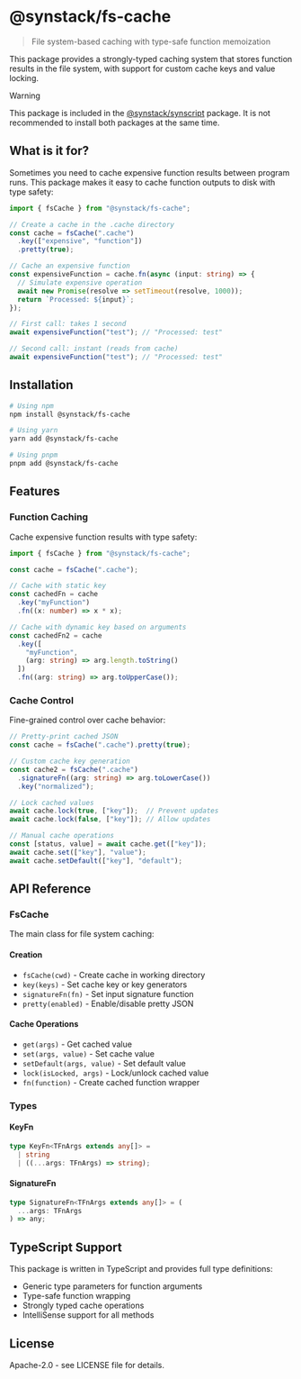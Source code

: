 # @synstack/fs-cache

> File system-based caching with type-safe function memoization

This package provides a strongly-typed caching system that stores function results in the file system, with support for custom cache keys and value locking.

> [!WARNING]
> This package is included in the [@synstack/synscript](https://github.com/pAIrprogio/synscript) package. It is not recommended to install both packages at the same time.

## What is it for?

Sometimes you need to cache expensive function results between program runs. This package makes it easy to cache function outputs to disk with type safety:

```typescript
import { fsCache } from "@synstack/fs-cache";

// Create a cache in the .cache directory
const cache = fsCache(".cache")
  .key(["expensive", "function"])
  .pretty(true);

// Cache an expensive function
const expensiveFunction = cache.fn(async (input: string) => {
  // Simulate expensive operation
  await new Promise(resolve => setTimeout(resolve, 1000));
  return `Processed: ${input}`;
});

// First call: takes 1 second
await expensiveFunction("test"); // "Processed: test"

// Second call: instant (reads from cache)
await expensiveFunction("test"); // "Processed: test"
```

## Installation

```bash
# Using npm
npm install @synstack/fs-cache

# Using yarn
yarn add @synstack/fs-cache

# Using pnpm
pnpm add @synstack/fs-cache
```

## Features

### Function Caching

Cache expensive function results with type safety:

```typescript
import { fsCache } from "@synstack/fs-cache";

const cache = fsCache(".cache");

// Cache with static key
const cachedFn = cache
  .key("myFunction")
  .fn((x: number) => x * x);

// Cache with dynamic key based on arguments
const cachedFn2 = cache
  .key([
    "myFunction",
    (arg: string) => arg.length.toString()
  ])
  .fn((arg: string) => arg.toUpperCase());
```

### Cache Control

Fine-grained control over cache behavior:

```typescript
// Pretty-print cached JSON
const cache = fsCache(".cache").pretty(true);

// Custom cache key generation
const cache2 = fsCache(".cache")
  .signatureFn((arg: string) => arg.toLowerCase())
  .key("normalized");

// Lock cached values
await cache.lock(true, ["key"]);  // Prevent updates
await cache.lock(false, ["key"]); // Allow updates

// Manual cache operations
const [status, value] = await cache.get(["key"]);
await cache.set(["key"], "value");
await cache.setDefault(["key"], "default");
```

## API Reference

### FsCache

The main class for file system caching:

#### Creation
- `fsCache(cwd)` - Create cache in working directory
- `key(keys)` - Set cache key or key generators
- `signatureFn(fn)` - Set input signature function
- `pretty(enabled)` - Enable/disable pretty JSON

#### Cache Operations
- `get(args)` - Get cached value
- `set(args, value)` - Set cache value
- `setDefault(args, value)` - Set default value
- `lock(isLocked, args)` - Lock/unlock cached value
- `fn(function)` - Create cached function wrapper

### Types

#### KeyFn
```typescript
type KeyFn<TFnArgs extends any[]> =
  | string
  | ((...args: TFnArgs) => string);
```

#### SignatureFn
```typescript
type SignatureFn<TFnArgs extends any[]> = (
  ...args: TFnArgs
) => any;
```

## TypeScript Support

This package is written in TypeScript and provides full type definitions:

- Generic type parameters for function arguments
- Type-safe function wrapping
- Strongly typed cache operations
- IntelliSense support for all methods

## License

Apache-2.0 - see LICENSE file for details.
